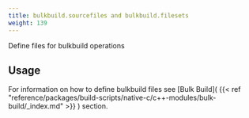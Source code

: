 ```yaml
---
title: bulkbuild.sourcefiles and bulkbuild.filesets
weight: 139
---
```


Define files for bulkbuild operations

<a name="Section1"></a>
## Usage ##

For information on how to define bulkbuild files see  [Bulk Build]( {{< ref "reference/packages/build-scripts/native-c/c++-modules/bulk-build/_index.md" >}} ) section.


